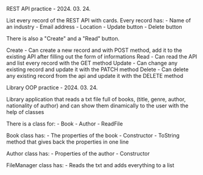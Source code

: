 REST API practice - 2024. 03. 24.

List every record of the REST API with cards.
Every record has:
    - Name of an industry
    - Email address
    - Location
    - Update button
    - Delete button

There is also a "Create" and a "Read" button.

Create - Can create a new record and with POST method, add it to the existing API after filling out the form of informations
Read - Can read the API and list every record with the GET method
Update - Can change any existing record and update it with the PATCH method
Delete - Can delete any existing record from the api and update it with the DELETE method

Library OOP practice - 2024. 03. 24.

Library application that reads a txt file full of books, (title, genre, author, nationality of author) and can show them dinamically to the user with the help of classes

There is a class for:
    - Book 
    - Author
    - ReadFile

Book class has:
    - The properties of the book
    - Constructor
    - ToString method that gives back the properties in one line

Author class has:
    - Properties of the author
    - Constructor

FileManager class has:
    - Reads the txt and adds everything to a list

